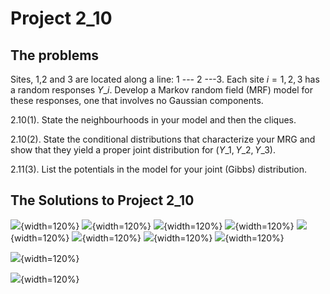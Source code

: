 
# Project 2_10 

## The problems

Sites, 1,2 and 3 are located along a line: 1 --- 2 ---3.
Each site $i = 1, 2, 3$ has a random responses $Y\_{i}$. Develop a Markov 
random field (MRF) model for these responses, one that involves no Gaussian components. 

2.10(1).  State the neighbourhoods in your model and then the cliques. 

2.10(2).  State the conditional distributions that characterize your MRG and show 
that they yield a proper joint distribution for $(Y\_1,Y\_2,Y\_3)$. 

2.11(3). List the potentials in the model for your joint (Gibbs) distribution.




 
## The Solutions to Project 2_10

![](figures/Solutions2-10_Page_1.png){width=120%}
![](figures/Solutions2-10_Page_2.png){width=120%}
![](figures/Solutions2-10_Page_3.png){width=120%}
![](figures/Solutions2-10_Page_4.png){width=120%}
![](figures/Solutions2-10_Page_5.png){width=120%}
![](figures/Solutions2-10_Page_6.png){width=120%}
![](figures/Solutions2-10_Page_7.png){width=120%}
![](figures/Solutions2-10_Page_8.png){width=120%}


![](figures/Solutions2-10_Page_9.png){width=120%}


![](figures/Solutions2-10_Page_10.png){width=120%}

